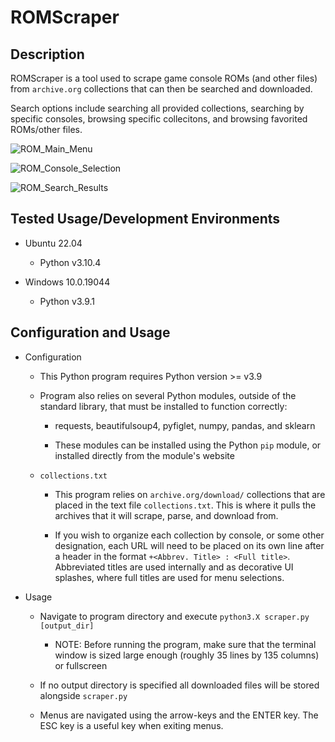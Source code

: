 # ROMScraper
## Description
ROMScraper is a tool used to scrape game console ROMs (and other files) from `archive.org` collections that can then be searched and downloaded. 

Search options include searching all provided collections, searching by specific consoles, browsing specific collecitons, and browsing favorited ROMs/other files.

![ROM_Main_Menu](https://user-images.githubusercontent.com/77858921/185810410-f0c4a896-6ff9-4080-8a8d-ecda72327ace.png)

![ROM_Console_Selection](https://user-images.githubusercontent.com/77858921/185808735-87641dd9-a103-4b4a-8986-1bdfa4749ce9.png)

![ROM_Search_Results](https://user-images.githubusercontent.com/77858921/185809758-e021b3e9-91c3-4e1a-82ce-44ad12eccd19.png)

## Tested Usage/Development Environments
- Ubuntu 22.04
  - Python v3.10.4
  
- Windows 10.0.19044
  - Python v3.9.1
  
## Configuration and Usage
- Configuration

    - This Python program requires Python version >= v3.9

    - Program also relies on several Python modules, outside of the standard library, that must be installed to function correctly:

        - requests, beautifulsoup4, pyfiglet, numpy, pandas, and sklearn

        - These modules can be installed using the Python `pip` module, or installed directly from the module's website

    - `collections.txt`

        - This program relies on `archive.org/download/` collections that are placed in the text file `collections.txt`. This is where it pulls the archives that it will scrape, parse, and download from.

        - If you wish to organize each collection by console, or some other designation, each URL will need to be placed on its own line after a header in the format `+<Abbrev. Title> : <Full title>`. Abbreviated titles are used internally and as decorative UI splashes, where full titles are used for menu selections.
  
 - Usage

    - Navigate to program directory and execute `python3.X scraper.py [output_dir]`

      - NOTE: Before running the program, make sure that the terminal window is sized large enough (roughly 35 lines by 135 columns) or fullscreen

    - If no output directory is specified all downloaded files will be stored alongside `scraper.py`

    - Menus are navigated using the arrow-keys and the ENTER key. The ESC key is a useful key when exiting menus.
